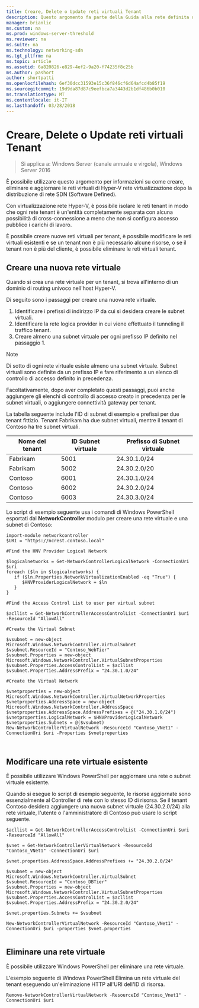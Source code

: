 ```yaml
---
title: Creare, Delete o Update reti virtuali Tenant
description: Questo argomento fa parte della Guida alla rete definita dal Software su come gestire carichi di lavoro Tenant e reti virtuali in Windows Server 2016.
manager: brianlic
ms.custom: na
ms.prod: windows-server-threshold
ms.reviewer: na
ms.suite: na
ms.technology: networking-sdn
ms.tgt_pltfrm: na
ms.topic: article
ms.assetid: 6a820826-e829-4ef2-9a20-f74235f8c25b
ms.author: pashort
author: shortpatti
ms.openlocfilehash: 6ef30dcc31593e15c36f846cf6d64afcd4b85f19
ms.sourcegitcommit: 19d9da87d87c9eefbca7a3443d2b1df486b0b010
ms.translationtype: MT
ms.contentlocale: it-IT
ms.lasthandoff: 03/28/2018
---
```

# <a name="create-delete-or-update-tenant-virtual-networks"></a>Creare, Delete o Update reti virtuali Tenant

>Si applica a: Windows Server (canale annuale e virgola), Windows Server 2016

È possibile utilizzare questo argomento per informazioni su come creare, eliminare e aggiornare le reti virtuali di Hyper-V rete virtualizzazione dopo la distribuzione di rete SDN (Software Defined).  
  
Con virtualizzazione rete Hyper-V, è possibile isolare le reti tenant in modo che ogni rete tenant è un'entità completamente separata con alcuna possibilità di cross-connessione a meno che non si configura accesso pubblico i carichi di lavoro.  
  
È possibile creare nuove reti virtuali per tenant, è possibile modificare le reti virtuali esistenti e se un tenant non è più necessario alcune risorse, o se il tenant non è più del cliente, è possibile eliminare le reti virtuali tenant.  
  
## <a name="create-a-new-virtual-network"></a>Creare una nuova rete virtuale  
  
Quando si crea una rete virtuale per un tenant, si trova all'interno di un dominio di routing univoco nell'host Hyper-V.  
  
Di seguito sono i passaggi per creare una nuova rete virtuale.  
  
1. Identificare i prefissi di indirizzo IP da cui si desidera creare le subnet virtuali.   
2. Identificare la rete logica provider in cui viene effettuato il tunneling il traffico tenant.   
3. Creare almeno una subnet virtuale per ogni prefisso IP definito nel passaggio 1.   
  
>[!NOTE]  
>Di sotto di ogni rete virtuale esiste almeno una subnet virtuale. Subnet virtuali sono definite da un prefisso IP e fare riferimento a un elenco di controllo di accesso definito in precedenza.  
  
Facoltativamente, dopo aver completato questi passaggi, puoi anche aggiungere gli elenchi di controllo di accesso creato in precedenza per le subnet virtuali, o aggiungere connettività gateway per tenant.    
  
La tabella seguente include l'ID di subnet di esempio e prefissi per due tenant fittizio. Tenant Fabrikam ha due subnet virtuali, mentre il tenant di Contoso ha tre subnet virtuali.  
  
  
  
Nome del tenant  |ID Subnet virtuale  |Prefisso di Subnet virtuale    
---------|---------|---------  
Fabrikam    |5001         |24.30.1.0/24           
Fabrikam     |5002         | 24.30.2.0/20          
Contoso    |6001         |  24.30.1.0/24         
Contoso    | 6002        |  24.30.2.0/24         
Contoso     | 6003        | 24.30.3.0/24          
  
Lo script di esempio seguente usa i comandi di Windows PowerShell esportati dal **NetworkController** modulo per creare una rete virtuale e una subnet di Contoso:   
  
```  
import-module networkcontroller  
$URI = "https://ncrest.contoso.local"  
  
#Find the HNV Provider Logical Network  
  
$logicalnetworks = Get-NetworkControllerLogicalNetwork -ConnectionUri $uri  
foreach ($ln in $logicalnetworks) {  
   if ($ln.Properties.NetworkVirtualizationEnabled -eq "True") {  
      $HNVProviderLogicalNetwork = $ln  
   }  
}   
  
#Find the Access Control List to user per virtual subnet  
  
$acllist = Get-NetworkControllerAccessControlList -ConnectionUri $uri -ResourceId "AllowAll"  
  
#Create the Virtual Subnet  
  
$vsubnet = new-object Microsoft.Windows.NetworkController.VirtualSubnet  
$vsubnet.ResourceId = "Contoso_WebTier"  
$vsubnet.Properties = new-object Microsoft.Windows.NetworkController.VirtualSubnetProperties  
$vsubnet.Properties.AccessControlList = $acllist  
$vsubnet.Properties.AddressPrefix = "24.30.1.0/24"  
  
#Create the Virtual Network  
  
$vnetproperties = new-object Microsoft.Windows.NetworkController.VirtualNetworkProperties  
$vnetproperties.AddressSpace = new-object Microsoft.Windows.NetworkController.AddressSpace  
$vnetproperties.AddressSpace.AddressPrefixes = @("24.30.1.0/24")  
$vnetproperties.LogicalNetwork = $HNVProviderLogicalNetwork  
$vnetproperties.Subnets = @($vsubnet)  
New-NetworkControllerVirtualNetwork -ResourceId "Contoso_VNet1" -ConnectionUri $uri -Properties $vnetproperties  
  
  
```  
  
## <a name="modify-an-existing-virtual-network"></a>Modificare una rete virtuale esistente  
È possibile utilizzare Windows PowerShell per aggiornare una rete o subnet virtuale esistente.   
  
Quando si esegue lo script di esempio seguente, le risorse aggiornate sono essenzialmente al Controller di rete con lo stesso ID di risorsa. Se il tenant Contoso desidera aggiungere una nuova subnet virtuale (24.30.2.0/24) alla rete virtuale, l'utente o l'amministratore di Contoso può usare lo script seguente.  
  
```  
$acllist = Get-NetworkControllerAccessControlList -ConnectionUri $uri -ResourceId "AllowAll"  
  
$vnet = Get-NetworkControllerVirtualNetwork -ResourceId "Contoso_VNet1" -ConnectionUri $uri  
  
$vnet.properties.AddressSpace.AddressPrefixes += "24.30.2.0/24"  
  
$vsubnet = new-object Microsoft.Windows.NetworkController.VirtualSubnet  
$vsubnet.ResourceId = "Contoso_DBTier"  
$vsubnet.Properties = new-object Microsoft.Windows.NetworkController.VirtualSubnetProperties  
$vsubnet.Properties.AccessControlList = $acllist  
$vsubnet.Properties.AddressPrefix = "24.30.2.0/24"  
  
$vnet.properties.Subnets += $vsubnet  
  
New-NetworkControllerVirtualNetwork -ResourceId "Contoso_VNet1" -ConnectionUri $uri -properties $vnet.properties  
  
```  
  
## <a name="delete-a-virtual-network"></a>Eliminare una rete virtuale  
  
È possibile utilizzare Windows PowerShell per eliminare una rete virtuale.  
  
L'esempio seguente di Windows PowerShell Elimina un rete virtuale del tenant eseguendo un'eliminazione HTTP all'URI dell'ID di risorsa.  
  
    Remove-NetworkControllerVirtualNetwork -ResourceId "Contoso_Vnet1" -ConnectionUri $uri  


